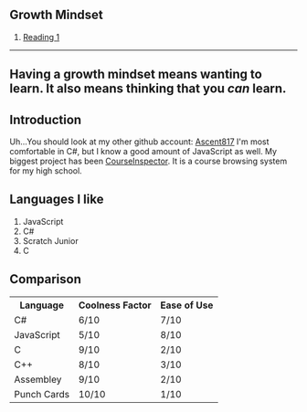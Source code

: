 ## Growth Mindset

1. [Reading 1](reading-1.md)

---

Having a **growth mindset** means wanting to learn. It also means thinking that you *can* learn.
---
## Introduction
Uh...You should look at my other github account: 	[Ascent817](https://github.com/Ascent817)
I'm most comfortable in C#, but I know a good amount of JavaScript as well. My biggest project has been [CourseInspector](https://courseinspector.web.app).
It is a course browsing system for my high school.

## Languages I like
1. JavaScript
2. C#
3. Scratch Junior
4. C

## Comparison

<table>
  <tr>
    <th>Language</th>
    <th>Coolness Factor</th>
    <th>Ease of Use</th>
  </tr>
  <tr>
    <td>C#</td>
    <td>6/10</td>
    <td>7/10</td>
  </tr>
  <tr>
    <td>JavaScript</td>
    <td>5/10</td>
    <td>8/10</td>
  </tr>
  <tr>
    <td>C</td>
    <td>9/10</td>
    <td>2/10</td>
  </tr>
  <tr>
    <td>C++</td>
    <td>8/10</td>
    <td>3/10</td>
  </tr>
  <tr>
    <td>Assembley</td>
    <td>9/10</td>
    <td>2/10</td>
  </tr>
  <tr>
    <td>Punch Cards</td>
    <td>10/10</td>
    <td>1/10</td>
  </tr>
</table>

